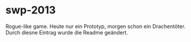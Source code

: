 swp-2013
========

Rogue-like game. Heute nur ein Prototyp, morgen schon ein Drachentöter.
Durch diesne Eintrag wurde die Readme geändert.
